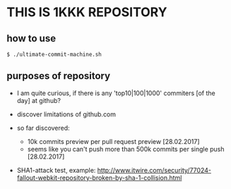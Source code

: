 # THIS IS 1KKK REPOSITORY

## how to use
`$ ./ultimate-commit-machine.sh`

## purposes of repository
 * I am quite curious, if there is any 'top10|100|1000' commiters [of the day] at github?
 * discover limitations of github.com
  * so far discovered:
    * 10k commits preview per pull request preview [28.02.2017]
    * seems like you can't push more than 500k commits per single push [28.02.2017]

* SHA1-attack test, example: http://www.itwire.com/security/77024-fallout-webkit-repository-broken-by-sha-1-collision.html
